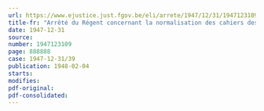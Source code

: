 ```yaml
---
url: https://www.ejustice.just.fgov.be/eli/arrete/1947/12/31/1947123109/justel
title-fr: "Arrêté du Régent concernant la normalisation des cahiers des charges de l'Etat"
date: 1947-12-31
source:
number: 1947123109
page: 888888
case: 1947-12-31/39
publication: 1948-02-04
starts:
modifies:
pdf-original:
pdf-consolidated:
---
```


